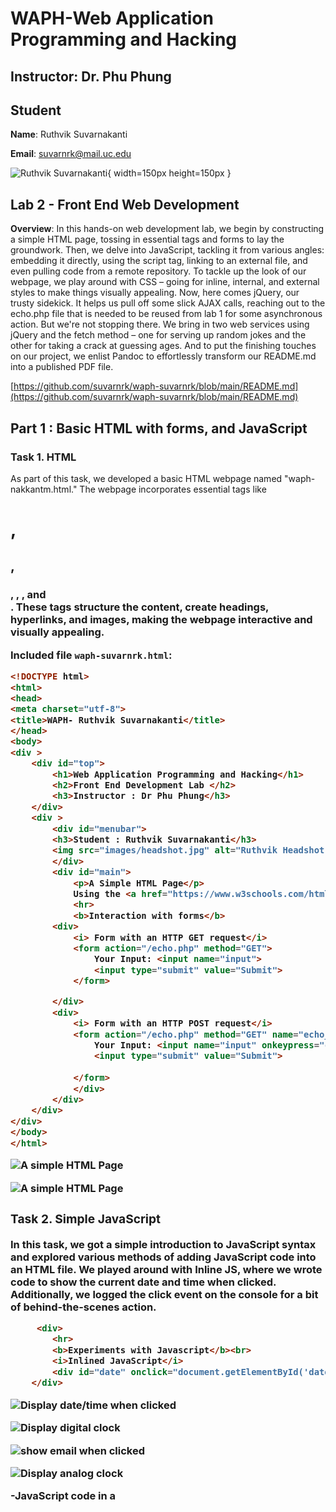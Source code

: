 
# WAPH-Web Application Programming and Hacking

## Instructor: Dr. Phu Phung

## Student

**Name**: Ruthvik Suvarnakanti

**Email**: suvarnrk@mail.uc.edu

![Ruthvik Suvarnakanti](images/headshot.JPEG){ width=150px height=150px }

## Lab 2 - Front End Web Development

**Overview**: In this hands-on web development lab, we begin by constructing a simple HTML page, tossing in essential tags and forms to lay the groundwork. Then, we delve into JavaScript, tackling it from various angles: embedding it directly, using the script tag, linking to an external file, and even pulling code from a remote repository. To tackle up the look of our webpage, we play around with CSS – going for inline, internal, and external styles to make things visually appealing. Now, here comes jQuery, our trusty sidekick. It helps us pull off some slick AJAX calls, reaching out to the echo.php file that is needed to be reused from lab 1 for some asynchronous action. But we're not stopping there. We bring in two web services using jQuery and the fetch method – one for serving up random jokes and the other for taking a crack at guessing ages. And to put the finishing touches on our project, we enlist Pandoc to effortlessly transform our README.md into a published PDF file.

[https://github.com/suvarnrk/waph-suvarnrk/blob/main/README.md](https://github.com/suvarnrk/waph-suvarnrk/blob/main/README.md)

## Part 1 : Basic HTML with forms, and JavaScript

### Task 1. HTML


As part of this task, we developed a basic HTML webpage named "waph-nakkantm.html." The webpage incorporates essential tags like <h1>, <h2>, <h3>, <a>, <img>, and <form>. These tags structure the content, create headings, hyperlinks, and images, making the webpage interactive and visually appealing.

Included file `waph-suvarnrk.html`:
```HTML
<!DOCTYPE html>
<html>
<head>
<meta charset="utf-8">
<title>WAPH- Ruthvik Suvarnakanti</title>
</head>
<body>
<div >
	<div id="top">
		<h1>Web Application Programming and Hacking</h1>
		<h2>Front End Development Lab </h2>
		<h3>Instructor : Dr Phu Phung</h3>
	</div>
	<div >
		<div id="menubar">
		<h3>Student : Ruthvik Suvarnakanti</h3>
		<img src="images/headshot.jpg" alt="Ruthvik Headshot image" width="50">
		</div>
		<div id="main">
			<p>A Simple HTML Page</p>
			Using the <a href="https://www.w3schools.com/html">W3 Schools Template</a>
			<hr>
			<b>Interaction with forms</b>
		<div>
			<i> Form with an HTTP GET request</i>
			<form action="/echo.php" method="GET">
				Your Input: <input name="input">
				<input type="submit" value="Submit">
			</form>

		</div>
		<div>
			<i> Form with an HTTP POST request</i>
			<form action="/echo.php" method="GET" name="echo_post">
				Your Input: <input name="input" onkeypress="console.log('You pressed a key')">
				<input type="submit" value="Submit">
				
			</form>
			</div>
		</div>
	</div>
</div>		
</body>
</html>
```

![A simple HTML Page](images/simplehtml.png)

![A simple HTML Page](images/html-forms1.png)

### Task 2. Simple JavaScript

In this task, we got a simple introduction to JavaScript syntax and explored various methods of adding JavaScript code into an HTML file. We played around with Inline JS, where we wrote code to show the current date and time when clicked. Additionally, we logged the click event on the console for a bit of behind-the-scenes action.


```HTML
 	 <div>
		<hr>
		<b>Experiments with Javascript</b><br>
		<i>Inlined JavaScript</i>
		<div id="date" onclick="document.getElementById('date').innerHTML= Date()"> 		 Click here to Show Date()</div>
	</div>
```

![Display date/time when clicked](images/js-1.png)

![Display digital clock](images/js-2.png)

![show email when clicked](images/js-3.png)

![Display analog clock](images/js-4.png)

-JavaScript code in a <script> tag to display a digital clock.
```HTML
  <script type="text/javascript">
			function displayTime(){
				document.getElementById('digit-clock').innerHTML ="Current time:" + new Date();
			}
			setInterval(displayTime,500);
		</script>
```
 
-JS code in JS file and and code in HTML page to show or hide email when clicked.
```JavaScript
	var shown=false;
function showhideEmail(){
	if(shown){
		document.getElementById('email').innerHTML="Show ny email";
		shown =false;
	}else{
		var myemail="<a href='mailto:suvarnrk"+"@"+"mail.uc.edu'>suvarnrk"+"@"+"mail.uc.edu</a>";
		document.getElementById('email').innerHTML=myemail;
		shown=true;
	}
}
	
```

```HTML
	<div id="email" onclick="showOrHideEmail()">Show my email</div>
	<script type="text/javascript" src="email.js"></script>
```



-Displaying an Analog clock with an external Javascript code and code in HTML page.
```HTML
<canvas id="analog-clock" width="150" height="150" style="background-color:#999"></canvas>
<script src="https://waph-uc.github.io/clock.js"></script>
<script type=text/javascript>
			const canvas = document.getElementById("canvas");
const ctx = canvas.getContext("2d");
let radius = canvas.height / 2;
ctx.translate(radius, radius);
radius = radius * 0.90
setInterval(drawClock, 1000);

function drawClock() {
  drawFace(ctx, radius);
  drawNumbers(ctx, radius);
  drawTime(ctx, radius);
}
</script>
```


## Part II - Ajax, CSS, jQuery, and Web API integration

### Task 1: Ajax


We wrote HTML code that captures user input and uses AJAX to make a GET call to echo.php. The received response is then showcased within a designated div. Since it's a GET call, the input was transmitted as a path variable in the URL.

```HTML
	<div>
		<i> Ajax Requests</i><br>
		Your Input: 
		<input name="data"
		onkeypress="console.log('You have pressed a key ')" id="data">
		<input type="button" class="button round" value="Ajax Echo" onclick="getEcho()">
		<div id="response"></div>
			<input class="button round" type="submit" value="JQuery Ajax Echo" onclick="getJqueryAjax()">
				<input class="button round" type="submit" value="JQuery Ajax Echo Post" onclick="getJqueryAjaxPost()">
				<input class="button round" type="submit" value="Guess Age" onclick="guessAge($('#data').val())">
				<div id="response"></div>
	</script>
```
We examined the Ajax call response in the inspect view, observing that the request method was GET, the status code indicated a successful 200 OK, and the input data was transmitted within the URL.


![Making an Ajax get call and inspecting respponse](images/ajax-1.png)


### Task 2: CSS

**a)** Inline CSS
```HTML
<body style="background-color: powderblue;">
<h1 style="color: blue;">Web Application Programming and Hacking</h1>
```
![webpage after adding inline CSS](images/css-1.png)

**b)** Internal CSS.
```HTML
	<style>
		.button{
			background-color:green;
			border: none;
			color: white;
			padding: 5px;
			text-align: center;
			text-decoration: none;
			display: inline-block;
			font-size: 12px;
			margin: 4px 2px;
			cursor: pointer;
		}
		.round{border-radius: 8px;}
		#response{background-color: orange;}
		}
	<!-- HTML code -->
	</style>
	input class="button round" type="submit" value="JQuery Ajax Echo" onclick="getJqueryAjax()">
				<input class="button round" type="submit" value="JQuery Ajax Echo Post" onclick="getJqueryAjaxPost()">
				<input class="button round" type="submit" value="Guess Age" onclick="guessAge($('#data').val())">
	<div id="response"></div>
```
**c)** External CSS from the remote repository provided in the lecture.[https://waph-uc.github.io/style1.css](https://waph-uc.github.io/style1.css).

```HTML
	<link rel="stylesheet" type="text/css" href="https://waph-uc.github.io/style1.css">
	<!-- HTML code -->
	<div class="container wrapper">
	<!-- HTML code -->
		<div class="wrapper">
	<!-- HTML code -->
		</div>
	</div>
```
![web page after adding internal CSS and external CSS](images/css.png)

### Task 3: JQuery
We included the jQuery library in the HTML code, incorporating two buttons one for jQuery Ajax GET and the other for jQuery Ajax POST. These buttons are designed to initiate GET and POST calls, respectively, to echo.php using jQuery. In the case of the Ajax GET request to echo.php, we inspected the response in the view, noting that it was a GET call with a status code of 200 OK.

**i.** Ajax GET request to echo.php , the response is analyzed in the inpect view. The call was GET and status code was 200OK.

```HTML
	<!-- HTML code -->
	<input class="button round" type="submit" value="JQuery Ajax Echo" onclick="getJqueryAjax()">
	<!-- HTML code -->
	<script>
		function getJqueryAjax(){
			var input=$("#data").val();
				if(input.length==0)
					return;
			$.get("echo.php?data="+input,
				      function(result){
					      printResult(result);
						});
			$("#data").val("");
			}
		function printResult(result){
			$("#response").html(result);
			}
	</script>
```
![JQuery Ajax GET request to echo.php](images/jquery-GET.png)

**i.** Ajax POST request to echo.php , the response is analyzed in the inpect view. The call was POST and status code was 200OK.

```HTML
	<!-- HTML code -->
	<input class="button round" type="submit"
		value="JQuery Ajax Echo Post" onclick="getJqueryAjaxPost()">
	<!-- HTML code -->
	<script>
		function getJqueryAjaxPost(){
			var input=$("#data").val();
			if(input.length==0)
				return;
			$.post("echo.php",{data:input},function(result){
					printResult(result);
					});
			$("#data").val("");
			}
		function printResult(result){
			$("#response").html(result);
			}
	</script>
```
![JQuery Ajax POST request to echo.php](images/jquery-POST.png)

### Task 4: WEB API Integration.

**i.** Using Ajax on [https://v2.jokeapi.dev/joke/Programming?type=single](https://v2.jokeapi.dev/joke/Programming?type=single)




We wrote JavaScript code with jQuery Ajax to make a GET call to the specified web service. After receiving the response in JSON format, we converted it to a string and displayed it in the console. To extract the joke from this response, we used the result.joke property. This service generates a different random joke each time the webpage is refreshed, adding a touch of humor to the user experience.


![Random Joke displayed when the page is loaded](images/jokeapi.png)

The below picture represents image of randomly created joke when page is loaded.

![Response of the webservice in inspect view](images/jokeresp.png)


```HTML
	<!-- HTML code -->
	<script>
	$.get("https://v2.jokeapi.dev/joke/Programming?type=single",function(result){
				console.log("from joke API: "+ JSON.stringify(result));
				$("#response").html("Programming joke of the day: " +result.joke);
				});
	</script>
	<!-- HTML code -->
```








**ii.** Using the `fetch` API  on [https://api.agify.io/?name=input](https://api.agify.io/?name=input)

In JavaScript, the fetch method is employed to initiate an HTTP request to the mentioned web service. Since this is an asynchronous call, the function is marked with the async keyword, and await is utilized to coordinate the response. The HTTP request executed is of the GET type, and a 200 OK status code confirms the success of the operation.

```HTML
	<script>
	async function guessAge(name){
				const response= await fetch("https://api.agify.io/?name="+name);
				const result= await response.json();
				$("#response").html("Hello "+name+" ,your age should be "+result.age);
			}
	</script>
```

The pictures of API calls are not responsive as there are too many request to API and gettting a status of 429 which is meant for request limit reached. I am attaching the pictures of the same here.

![HTTP request to API](images/api-1.png)

Below is the response of the API call.

![Response from API](images/api-2.png)

Below is the final webPage after completing all the tasks and following the lectures.

![Ruthvik Suvarnakanti Final Page](images/final.png)

Following the completion of the lab, a directory named "Lab2" was established to house both the project report and related files. Subsequently, these modifications were pushed to the repository. The project report was generated from the README.md file using the Pandoc tool.
